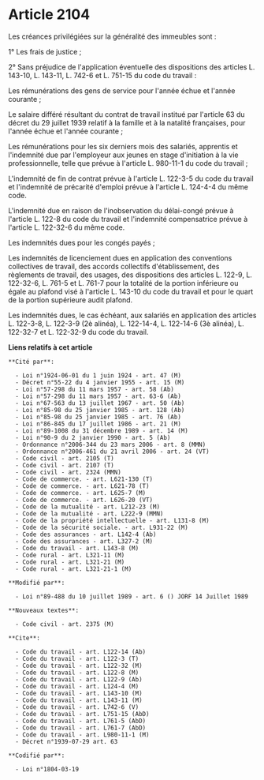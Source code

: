 # Article 2104

Les créances privilégiées sur la généralité des immeubles sont :

1° Les frais de justice ;

2° Sans préjudice de l'application éventuelle des dispositions des articles L. 143-10, L. 143-11, L. 742-6 et L. 751-15 du
code du travail :

Les rémunérations des gens de service pour l'année échue et l'année courante ;

Le salaire différé résultant du contrat de travail institué par l'article 63 du décret du 29 juillet 1939 relatif à la
famille et à la natalité françaises, pour l'année échue et l'année courante ;

Les rémunérations pour les six derniers mois des salariés, apprentis et l'indemnité due par l'employeur aux jeunes en stage
d'initiation à la vie professionnelle, telle que prévue à l'article L. 980-11-1 du code du travail ;

L'indemnité de fin de contrat prévue à l'article L. 122-3-5 du code du travail et l'indemnité de précarité d'emploi prévue à
l'article L. 124-4-4 du même code.

L'indemnité due en raison de l'inobservation du délai-congé prévue à l'article L. 122-8 du code du travail et l'indemnité
compensatrice prévue à l'article L. 122-32-6 du même code.

Les indemnités dues pour les congés payés ;

Les indemnités de licenciement dues en application des conventions collectives de travail, des accords collectifs
d'établissement, des règlements de travail, des usages, des dispositions des articles L. 122-9, L. 122-32-6, L. 761-5 et L.
761-7 pour la totalité de la portion inférieure ou égale au plafond visé à l'article L. 143-10 du code du travail et pour le
quart de la portion supérieure audit plafond.

Les indemnités dues, le cas échéant, aux salariés en application des articles L. 122-3-8, L. 122-3-9 (2è alinéa), L.
122-14-4, L. 122-14-6 (3è alinéa), L. 122-32-7 et L. 122-32-9 du code du travail.

**Liens relatifs à cet article**

	**Cité par**:

	  - Loi n°1924-06-01 du 1 juin 1924 - art. 47 (M)
	  - Décret n°55-22 du 4 janvier 1955 - art. 15 (M)
	  - Loi n°57-298 du 11 mars 1957 - art. 58 (Ab)
	  - Loi n°57-298 du 11 mars 1957 - art. 63-6 (Ab)
	  - Loi n°67-563 du 13 juillet 1967 - art. 50 (Ab)
	  - Loi n°85-98 du 25 janvier 1985 - art. 128 (Ab)
	  - Loi n°85-98 du 25 janvier 1985 - art. 76 (Ab)
	  - Loi n°86-845 du 17 juillet 1986 - art. 21 (M)
	  - Loi n°89-1008 du 31 décembre 1989 - art. 14 (M)
	  - Loi n°90-9 du 2 janvier 1990 - art. 5 (Ab)
	  - Ordonnance n°2006-344 du 23 mars 2006 - art. 8 (MMN)
	  - Ordonnance n°2006-461 du 21 avril 2006 - art. 24 (VT)
	  - Code civil - art. 2105 (T)
	  - Code civil - art. 2107 (T)
	  - Code civil - art. 2324 (MMN)
	  - Code de commerce. - art. L621-130 (T)
	  - Code de commerce. - art. L621-78 (T)
	  - Code de commerce. - art. L625-7 (M)
	  - Code de commerce. - art. L626-20 (VT)
	  - Code de la mutualité - art. L212-23 (M)
	  - Code de la mutualité - art. L222-9 (MMN)
	  - Code de la propriété intellectuelle - art. L131-8 (M)
	  - Code de la sécurité sociale. - art. L931-22 (M)
	  - Code des assurances - art. L142-4 (Ab)
	  - Code des assurances - art. L327-2 (M)
	  - Code du travail - art. L143-8 (M)
	  - Code rural - art. L321-11 (M)
	  - Code rural - art. L321-21 (M)
	  - Code rural - art. L321-21-1 (M)

	**Modifié par**:

	  - Loi n°89-488 du 10 juillet 1989 - art. 6 () JORF 14 Juillet 1989

	**Nouveaux textes**:

	  - Code civil - art. 2375 (M)

	**Cite**:

	  - Code du travail - art. L122-14 (Ab)
	  - Code du travail - art. L122-3 (T)
	  - Code du travail - art. L122-32 (M)
	  - Code du travail - art. L122-8 (M)
	  - Code du travail - art. L122-9 (Ab)
	  - Code du travail - art. L124-4 (M)
	  - Code du travail - art. L143-10 (M)
	  - Code du travail - art. L143-11 (M)
	  - Code du travail - art. L742-6 (V)
	  - Code du travail - art. L751-15 (AbD)
	  - Code du travail - art. L761-5 (AbD)
	  - Code du travail - art. L761-7 (AbD)
	  - Code du travail - art. L980-11-1 (M)
	  - Décret n°1939-07-29 art. 63

	**Codifié par**:

	  - Loi n°1804-03-19
